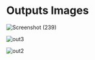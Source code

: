 # Outputs Images


![Screenshot (239)](https://user-images.githubusercontent.com/94255269/144433893-53034d5d-725c-4f22-aa62-f561a79f7c39.png)



![out3](https://user-images.githubusercontent.com/94118726/144073364-fbec5d54-7aa8-49b3-8a69-fa51d0d2b5e5.jpg)



![out2](https://user-images.githubusercontent.com/94118726/144073341-7fb598c1-40ab-4472-9fda-46da9b9ab729.JPG)
